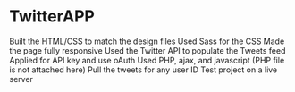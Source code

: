 # TwitterAPP
Built the HTML/CSS to match the design files
Used Sass for the CSS
Made the page fully responsive
Used the Twitter API to populate the Tweets feed
Applied for API key and use oAuth
Used PHP, ajax, and javascript (PHP file is not attached here)
Pull the tweets for any user ID
Test project on a live server
